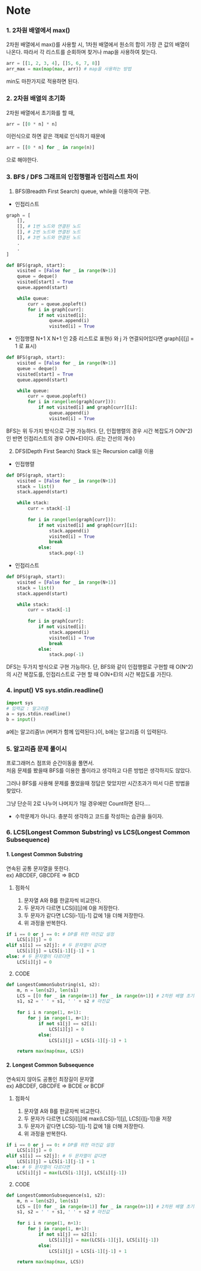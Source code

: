 # Note

### 1. 2차원 배열에서 max()
2차원 배열에서 max()를 사용할 시, 1차원 배열에서 원소의 합이 가장 큰 값의 배열이 나온다. 
따라서 각 리스트를 순회하며 찾거나 map을 사용하여 찾는다.

```python
arr = [[1, 2, 3, 4], []5, 6, 7, 8]]
arr_max = max(map(max, arr)) # map을 사용하는 방법
```

min도 마찬가지로 적용하면 된다.

### 2. 2차원 배열의 초기화
2차원 배열에서 초기화를 할 때,   
```python
arr = [[0 * n] * n]
```  
이런식으로 하면 같은 객체로 인식하기 때문에    
```python
arr = [[0 * n] for _ in range(n)]
```
으로 해야한다.

### 3. BFS / DFS 그래프의 인접행렬과 인접리스트 차이

1. BFS(Breadth First Search)
queue, while을 이용하여 구현.  

+ 인접리스트
```python
graph = [
	[],
	[], # 1번 노드와 연결된 노드
	[], # 2번 노드와 연결된 노드
	[], # 3번 노드와 연결된 노드
	.
	.
]
```
```python
def BFS(graph, start):
	visited = [False for _ in range(N+1)]
	queue = deque()
	visited[start] = True
	queue.append(start)

	while queue:
		curr = queue.popleft()
		for i in graph[curr]:
			if not visited[i]:
				queue.append(i)
				visited[i] = True
```

+ 인접행렬
N+1 X N+1 인 2중 리스트로 표현(i 와 j 가 연결되어있다면 graph[i][j] = 1 로 표시)
```python
def BFS(graph, start):
	visited = [False for _ in range(N+1)]
	queue = deque()
	visited[start] = True
	queue.append(start)

	while queue:
		curr = queue.popleft()
		for i in range(len(graph[curr])):
			if not visited[i] and graph[curr][i]:
				queue.append(i)
				visited[i] = True
```

BFS는 위 두가지 방식으로 구현 가능하다.
단, 인접행렬의 경우 시간 복잡도가 O(N^2)인 반면
인접리스트의 경우 O(N+E)이다. (E는 간선의 개수)

2. DFS(Depth First Search)
Stack 또는 Recursion call을 이용

+ 인접행렬
```python
def DFS(graph, start):
	visited = [False for _ in range(N+1)]
	stack = list()
	stack.append(start)

	while stack:
		curr = stack[-1]
		
		for i in range(len(graph[curr])):
			if not visited[i] and graph[curr][i]:
				stack.append(i)
				visited[i] = True
				break
			else:
				stack.pop(-1)
```

+ 인접리스트
```python
def DFS(graph, start):
	visited = [False for _ in range(N+1)]
	stack = list()
	stack.append(start)

	while stack:
		curr = stack[-1]
		
		for i in graph[curr]:
			if not visited[i]:
				stack.append(i)
				visited[i] = True
				break
			else:
				stack.pop(-1)
```

DFS는 두가지 방식으로 구현 가능하다. 
단, BFS와 같이 인접행렬로 구현할 때 O(N^2)의 시간 복잡도를, 
인접리스트로 구현 할 때 O(N+E)의 시간 복잡도를 가진다.

### 4. input() VS sys.stdin.readline()

```python
import sys
# 입력값 : 알고리즘
a = sys.stdin.readline()
b = input()
```
a에는 알고리즘\n (버퍼가 함께 입력된다.)이, 
b에는 알고리즘 이 입력된다.

### 5. 알고리즘 문제 풀이시

프로그래머스 점프와 순간이동을 풀면서.  
처음 문제를 봤을때 BFS를 이용한 풀이라고 생각하고 다른 방법은 생각하지도 않았다. 

그러나 BFS를 사용해 문제를 풀었을때 정답은 맞았지만 시간초과가 떠서 다른 방법을 찾았다. 

그냥 단순히 2로 나누어 나머지가 1일 경우에만 Count하면 된다....
* 수학문제가 아니다. 충분히 생각하고 코드를 작성하는 습관을 들이자.

### 6. LCS(Longest Common Substring) vs LCS(Longest Common Subsequence)

#### 1. Longest Common Substring
연속된 공통 문자열을 뜻한다.    
ex) ABCDEF, GBCDFE => BCD

1. 점화식

	1. 문자열 A와 B를 한글자씩 비교한다.
	2. 두 문자가 다르면 LCS[i][j]에 0을 저장한다.
	3. 두 문자가 같다면 LCS[i-1][j-1] 값에 1을 더해 저장한다.
	4. 위 과정을 반복한다.

```python
if i == 0 or j == 0: # DP를 위한 마진값 설정
	LCS[i][j] = 0
elif s1[i] == s2[j]: # 두 문자열이 같다면
	LCS[i][j] = LCS[i-1][j-1] + 1
else: # 두 문자열이 다르다면
	LCS[i][j] = 0
```
2. CODE
```python
def LongestCommonSubstring(s1, s2):
	m, n = len(s2), len(s1)
	LCS = [[0 for _ in range(m+1)] for _ in range(n+1)] # 2차원 배열 초기화
	s1, s2 = ' ' + s1, ' ' + s2 # 마진값
	
	for i i n range(1, n+1):
		for j in range(1, m+1):
			if not s1[j] == s2[i]:
				LCS[i][j] = 0
			else:
				LCS[i][j] = LCS[i-1][j-1] + 1

	return max(map(max, LCS))
```

#### 2. Longest Common Subsequence
연속되지 않아도 공통인 최장길이 문자열    
ex) ABCDEF, GBCDFE => BCDE or BCDF

1. 점화식

	1. 문자열 A와 B를 한글자씩 비교한다.
	2. 두 문자가 다르면 LCS[i][j]에 max(LCS[i-1][j], LCS[i][j-1])을 저장
	3. 두 문자가 같다면 LCS[i-1][j-1] 값에 1을 더해 저장한다.
	4. 위 과정을 반복한다.

```python
if i == 0 or j == 0: # DP를 위한 마진값 설정
	LCS[i][j] = 0
elif s1[i] == s2[j]: # 두 문자열이 같다면
	LCS[i][j] = LCS[i-1][j-1] + 1
else: # 두 문자열이 다르다면
	LCS[i][j] = max(LCS[i-1][j], LCS[i][j-1])
```
2. CODE
```python
def LongestCommonSubsequence(s1, s2):
	m, n = len(s2), len(s1)
	LCS = [[0 for _ in range(m+1)] for _ in range(n+1)] # 2차원 배열 초기화
	s1, s2 = ' ' + s1, ' ' + s2 # 마진값
	
	for i i n range(1, n+1):
		for j in range(1, m+1):
			if not s1[j] == s2[i]:
				LCS[i][j] = max(LCS[i-1][j], LCS[i][j-1])
			else:
				LCS[i][j] = LCS[i-1][j-1] + 1

	return max(map(max, LCS))
```
